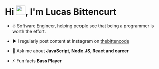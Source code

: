 <h1 align="left">Hi <img src="https://raw.githubusercontent.com/kaueMarques/kaueMarques/master/hi.gif" height="30px">, I'm Lucas Bittencurt</h1>
<!-- <p align="left"> <img src="https://komarev.com/ghpvc/?username=thebittencode&color=yellow" alt="Profile views" /> </p> -->

- 🔥 Software Engineer, helping people see that being a programmer is worth the effort.

- ▶️ I regularly post content at Instagram on [thebittencode](https://www.instagram.com/thebittencode/)

- 💬 Ask me about **JavaScript, Node.JS, React and career**

- ⚡ Fun facts **Bass Player**

<!-- - 👨‍💻 More at [thebittencode.com](https://thebittencode.com) -->

<!---
thebittencode/thebittencode is a ✨ special ✨ repository because its `README.md` (this file) appears on your GitHub profile.
You can click the Preview link to take a look at your changes.
--->
